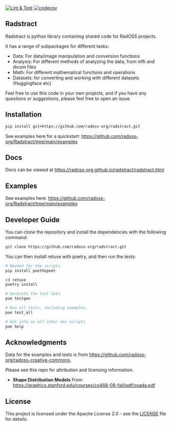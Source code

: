 [![Lint & Test](https://github.com/radoss-org/radstract/actions/workflows/lint-and-test.yml/badge.svg)](https://github.com/radoss-org/radstract/actions/workflows/lint-and-test.yml)
[![codecov](https://codecov.io/gh/radoss-org/radstract/graph/badge.svg?token=AAC82LNAKU)](https://codecov.io/gh/radoss-org/radstract)

## Radstract

Radstract is python library containing shared code for RadOSS projects.

It has a range of subpackages for different tasks:
- Data: For data/image manipulation and conversion functions
- Analysis: For different methods of analyzing the data, from nifti and dicom files
- Math: For different mathematical functions and operations
- Datasets: for converting and working with different datasets (Huggingface etc)

Feel free to use this code in your own projects, and if you have any questions or suggestions, please feel free to open an issue.

## Installation

```bash
pip install git+https://github.com/radoss-org/radstract.git
```

See examples here for a quickstart: https://github.com/radoss-org/Radstract/tree/main/examples

## Docs

Docs can be viewed at https://radoss-org.github.io/radstract/radstract.html

## Examples

See examples here: https://github.com/radoss-org/Radstract/tree/main/examples


## Developer Guide

You can clone the repository and install the dependencies with the following command:

```bash
git clone https://github.com/radoss-org/radstract.git
```

You can then install retuve with poetry, and then run the tests:

```bash
# Needed for the scripts
pip install poethepoet

cd retuve
poetry install

# Generate the test data
poe testgen

# Run all tests, including examples.
poe test_all

# Get info on all other dev scripts
poe help
```

## Acknowledgments

Data for the examples and tests is from https://github.com/radoss-org/radoss-creative-commons.

Please see this repo for attribution and licensing information.

- **Shape Distribution Models** From https://graphics.stanford.edu/courses/cs468-08-fall/pdf/osada.pdf

## License

This project is licensed under the Apache License 2.0 - see the [LICENSE](LICENSE) file for details.
